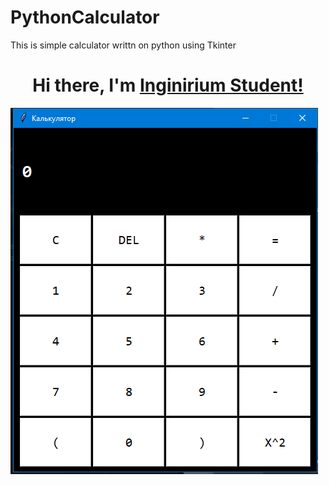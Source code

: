# PythonCalculator
This is simple calculator writtn on python using Tkinter

<h1 align= "center">Hi there, I'm <a href="https://donfree.space/?sc=1">Inginirium Student!</a> </h1>

<img widht=50%, height=50%, src="2023-02-25_16-25-03.png"/>
